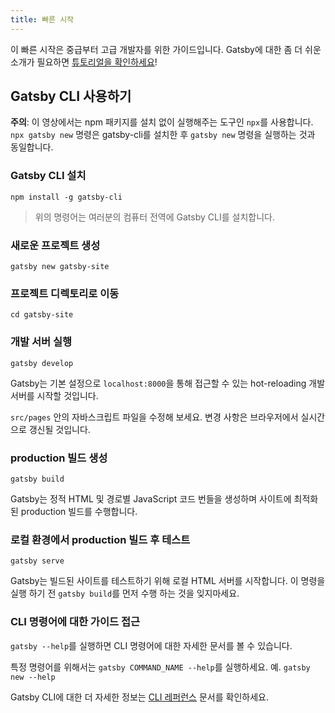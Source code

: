 ```yaml
---
title: 빠른 시작
---
```


이 빠른 시작은 중급부터 고급 개발자를 위한 가이드입니다. Gatsby에 대한 좀 더 쉬운 소개가 필요하면 [튜토리얼을 확인하세요](/tutorial/)!

## Gatsby CLI 사용하기

<EggheadEmbed
  lessonLink="https://egghead.io/lessons/gatsby-quick-start-with-gatsby-create-develop-and-build-gatsby-sites-from-the-command-line"
  lessonTitle="Quick Start with Gatsby: Create, Develop, and Build Gatsby Sites From the Command Line"
/>

**주의**: 이 영상에서는 npm 패키지를 설치 없이 실행해주는 도구인 `npx`를 사용합니다. `npx gatsby new`
명령은 gatsby-cli를 설치한 후 `gatsby new` 명령을 실행하는 것과 동일합니다.

### Gatsby CLI 설치

```shell
npm install -g gatsby-cli
```

> 위의 명령어는 여러분의 컴퓨터 전역에 Gatsby CLI를 설치합니다.

### 새로운 프로젝트 생성

```shell
gatsby new gatsby-site
```

### 프로젝트 디렉토리로 이동

```shell
cd gatsby-site
```

### 개발 서버 실행

```shell
gatsby develop
```

Gatsby는 기본 설정으로 `localhost:8000`을 통해 접근할 수 있는 hot-reloading 개발 서버를 시작할 것입니다.

`src/pages` 안의 자바스크립트 파일을 수정해 보세요. 변경 사항은 브라우저에서 실시간으로 갱신될 것입니다.

### production 빌드 생성

```shell
gatsby build
```

Gatsby는 정적 HTML 및 경로별 JavaScript 코드 번들을 생성하며 사이트에 최적화된 production 빌드를 수행합니다.

### 로컬 환경에서 production 빌드 후 테스트

```shell
gatsby serve
```

Gatsby는 빌드된 사이트를 테스트하기 위해 로컬 HTML 서버를 시작합니다. 이 명령을 실행 하기 전 `gatsby build`를 먼저 수행 하는 것을 잊지마세요.

### CLI 명령어에 대한 가이드 접근

`gatsby --help`를 실행하면 CLI 명령어에 대한 자세한 문서를 볼 수 있습니다.

특정 명령어를 위해서는 `gatsby COMMAND_NAME --help`를 실행하세요. 예. `gatsby new --help`

Gatsby CLI에 대한 더 자세한 정보는 [CLI 레퍼런스](/docs/gatsby-cli/) 문서를 확인하세요.
